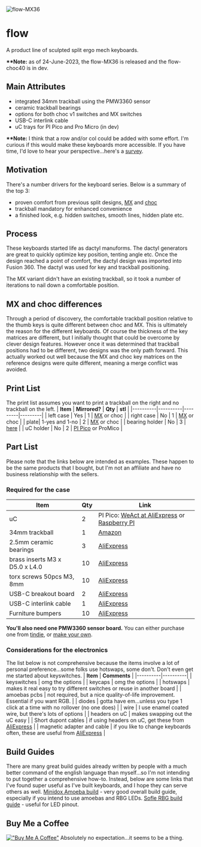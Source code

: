 ![flow-MX36](https://raw.githubusercontent.com/jsallan/flow/main/images/20230623_180005~2.jpg) 

# flow
A product line of sculpted split ergo mech keyboards.

**\*\*Note:** as of 24-June-2023, the flow-MX36 is released and the flow-choc40 is in dev.
## Main Attributes
- integrated 34mm trackball using the PMW3360 sensor
- ceramic trackball bearings
- options for both choc v1 switches and MX switches
- USB-C interlink cable
- uC trays for PI Pico and Pro Micro (in dev)

**\*\*Note:** I think that a row and/or col could be added with some effort. I'm curious if this would make these keyboards more accessible. If you have time, I'd love to hear your perspective...here's a [survey](https://www.surveymonkey.com/r/B2MHMTC).
## Motivation
There's a number drivers for the keyboard series. Below is a summary of the top 3:
- proven comfort from previous split designs, [MX](https://www.thingiverse.com/thing:5404852) and [choc](https://github.com/jsallan/trinidox)
- trackball mandatory for enhanced convenience
- a finished look, e.g. hidden switches, smooth lines, hidden plate etc.

## Process
These keyboards started life as dactyl manuforms. The dactyl generators are great to quickly optimize key position, tenting angle etc. Once the design reached a point of comfort, the dactyl design was imported into Fusion 360. The dactyl was used for key and trackball positioning. 

The MX variant didn't have an existing trackball, so it took a number of iterations to nail down a comfortable position.

## MX and choc differences
Through a period of discovery, the comfortable trackball position relative to the thumb keys is quite different between choc and MX. This is ultimately the reason for the different keyboards. Of course the thickness of the key matrices are different, but I initially thought that could be overcome by clever design features. However once it was determined that trackball positions had to be different, two designs was the only path forward. This actually worked out well because the MX and choc key matrices on the reference designs were quite different, meaning a merge conflict was avoided.

## Print List
The print list assumes you want to print a trackball on the right and no trackball on the left.
| **Item** | **Mirrored?** | **Qty** | **stl** |
|----------|----------|---------|---------|
| left case | Yes | 1 | [MX](https://github.com/jsallan/flow/blob/main/stl/MX36/MX36%20std.stl) or choc |
| right case | No | 1 | [MX](https://github.com/jsallan/flow/blob/main/stl/MX36/MX36%20tball.stl) or choc |
| plate| 1-yes and 1-no  | 2 | [MX](https://github.com/jsallan/flow/blob/main/stl/MX36/MX36%20plate.stl) or choc |
| bearing holder | No | 3 | [here](https://github.com/jsallan/trinidox/blob/main/stl/tball_bearing_holder%20v14.stl) |
| uC holder | No | 2 | [PI Pico](link) or ProMico |

## Part List
Please note that the links below are intended as examples. These happen to be the same products that I bought, but I'm not an affiliate and have no business relationship with the sellers.
### Required for the case
| **Item** | **Qty** | **Link** |
|----------|----------|----------|
| uC | 2 | PI Pico: [WeAct at AliExpress](https://www.aliexpress.com/item/1005003708090298.html) or [Raspberry PI](https://www.raspberrypi.com/products/raspberry-pi-pico/)|
| 34mm trackball | 1 | [Amazon](https://www.amazon.ca/Perixx-PERIPRO-303-1-34-Inches-Trackball/dp/B08DD7ZDTG?ref_=ast_sto_dp&th=1&psc=1) |
| 2.5mm ceramic bearings | 3 | [AliExpress](https://www.aliexpress.com/item/4000829130283.html) |
| brass inserts M3 x D5.0 x L4.0 | 10 | [AliExpress](https://www.aliexpress.com/item/1005002526998853.html) |
| torx screws 50pcs M3, 8mm | 10 | [AliExpress](https://www.aliexpress.com/item/1005002369233576.html) |
| USB-C breakout board | 2 | [AliExpress](https://www.aliexpress.com/item/1005003245060475.html) | 
| USB-C interlink cable | 1 | [AliExpress](https://www.aliexpress.com/item/1005002811739151.html) |
| Furniture bumpers | 10 | [AliExpress](https://www.aliexpress.com/item/1005003044229837.html) |

**You'll also need one PMW3360 sensor board.** You can either purchase one from [tindie](https://www.tindie.com/products/jkicklighter/pmw3360-motion-sensor/), or [make your own](https://github.com/Ariamelon/Ogen).  

### Considerations for the electronics
The list below is not comprehensive because the items involve a lot of personal preference...some folks use hotswaps, some don't. Don't even get me started about keyswitches.
| **Item** | **Comments** |
|----------|----------|
| keyswitches | omg the options |
| keycaps | omg the options |
| hotswaps | makes it real easy to try different switches or reuse in another board |
| amoebas pcbs | not required, but a nice quality-of-life improvement. Essential if you want RGB. |
| diodes | gotta have em...unless you type 1 click at a time with no rollover (no one does) |
| wire | I use enamel coated wire, but there's lots of options |
| headers on uC | makes swapping out the uC easy |
| Short dupont cables | if using headers on uC, get these from [AliExpress](https://www.aliexpress.com/item/4000203371860.html) |
| magnetic adapter and cable | if you like to change keyboards often, these are useful from [AliExpress](https://www.aliexpress.com/item/1005002356514892.html) |

## Build Guides
There are many great build guides already written by people with a much better command of the english language than myself...so I'm not intending to put together a comprehensive how-to. Instead, below are some links that I've found super useful as I've built keyboards, and I hope they can serve others as well.
[Minidox Amoeba build](https://www.dlford.io/keyboard-build-guide-per-key-rgb-leds/) - very good overall build guide, especially if you intend to use amoebas and RBG LEDs.
[Sofle RBG build guide](https://josefadamcik.github.io/SofleKeyboard/build_guide_rgb.html) - useful for LED pinout.

## Buy Me a Coffee
[!["Buy Me A Coffee"](https://www.buymeacoffee.com/assets/img/custom_images/orange_img.png)](https://bmc.link/jsallan)
Absolutely no expectation...it seems to be a thing.

